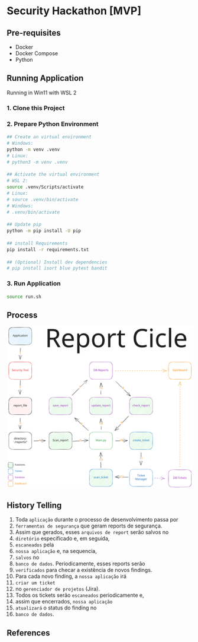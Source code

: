 # Security Hackathon [MVP]

## Pre-requisites

- Docker
- Docker Compose
- Python

## Running Application

Running in Win11 with WSL 2

### 1. Clone this Project

### 2. Prepare Python Environment

```sh
## Create an virtual environment
# Windows:
python -m venv .venv
# Linux:
# python3 -m venv .venv

## Activate the virtual environment
# WSL 2:
source .venv/Scripts/activate
# Linux: 
# source .venv/bin/activate
# Windows: 
# .venv/bin/activate

## Update pip 
python -m pip install -U pip 

## install Requirements
pip install -r requirements.txt

## (Optional) Install dev dependencies
# pip install isort blue pytest bandit
```

### 3. Run Application

```sh
source run.sh
```

## Process

![process](img/report_cicle.excalidraw.svg)

## History Telling

1. Toda `aplicação` durante o processo de desenvolvimento passa por
2. `ferramentas de segurança` que geram reports de segurança.
3. Assim que gerados, esses `arquivos de report` serão salvos no
4. `diretório` especificado e, em seguida,
5. `escaneados` pela
6. `nossa aplicação` e, na sequencia,
7. `salvos` no
8. `banco de dados`. Periodicamente, esses reports serão
9. `verificados` para checar a existência de novos findings.
10. Para cada novo finding, a `nossa aplicação` irá
11. `criar um ticket`
12. no `gerenciador de projetos` (Jira).
13. Todos os tickets serão `escaneados` periodicamente e,
14. assim que encerrados, `nossa aplicação`
15. `atualizará` o status do finding no
16. `banco de dados`.

## References
